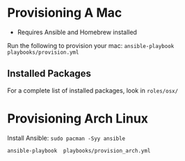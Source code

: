 


# Provisioning A Mac

* Requires Ansible and Homebrew installed

Run the following to provision your mac:
`ansible-playbook  playbooks/provision.yml`


## Installed Packages

For a complete list of installed packages, look in `roles/osx/`

# Provisioning Arch Linux

Install Ansible: `sudo pacman -Syy ansible`

`ansible-playbook  playbooks/provision_arch.yml`


